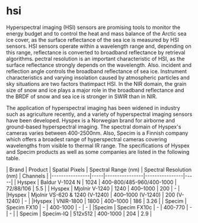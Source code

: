 # hsi
Hyperspectral imaging (HSI) sensors are promising tools to monitor the energy budget and to control the heat and mass balance of the Arctic sea ice cover, as the surface reflectance of the sea ice is measured by HSI sensors. HSI sensors operate within a wavelength range and, depending on this range, reflectance is converted to broadband reflectance by retrieval algorithms. pectral resolution is an important characteristic of HSI, as the surface reflectance strongly depends on the wavelength. Also. incident and reflection angle controls the broadband reflectance of sea ice. Instrument characteristics and varying insolation caused by atmospheric particles and sky situations are two factors thatimpact HSI. In the NIR domain, the grain size of snow and ice plays a major role in the broadband reflectance and the BRDF of snow and sea ice is stronger in SWIR than in NIR.

The application of hyperspectral imaging has been widened in industry such as agriculture recently, and a variety of hyperspectral imaging sensors have been developed. Hyspex is a Norwegian brand for airborne and ground-based hyperspectral imaging. The spectral domain of Hyspex's cameras varies between 400-2500nm. Also, Specim is a Finnish company which offers a broadest range of hyperspectral cameras covering wavelengths from visible to thermal IR range. The specifications of Hyspex and Specim products as well as some companies are listed in the following table.

| Brand | Product | Spatial Pixels | Spectral Range (nm) | Spectral Resolution (nm) | Channels |
|----------------|-----|----------------|----------------|-----|
| Hyspex | Baldur V-1024 N | 1024 | 400-800/485-960/400-1000 | 72/88/106 | 5.5 |
| Hyspex | Mjolnir V-1240 | 1240 | 400–1000 | 200 | - |
|Hyspex | Mjolnir VS-620 & 1240 (V-1240) | 400–1000 (V-1240) | 200 (V-1240) | - |
|Hyspex | VNIR-1800 | 1800 | 400–1000 | 186 | 	3.26 |
| Specim | Specim FX10 | - | 400-1000 | - | - |
|Specim | Specim FX10c | - | 400-770 | - | - |
| Specim | Specim-IQ | 512x512 | 400-1000 | 204 | 2.9 |

